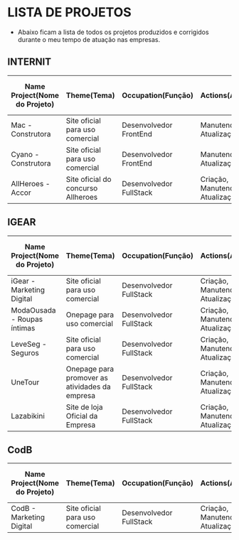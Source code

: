 # LISTA DE PROJETOS

- Abaixo ficam a lista de todos os projetos produzidos e corrigidos durante o meu tempo de atuação nas empresas. 


## INTERNIT 

<table>
  <thead>
    <tr>
      <th>Name Project(Nome do Projeto)</th>
      <th>Theme(Tema)</th>
      <th>Occupation(Função)</th>
      <th>Actions(Ações)</th>
      <th>Time in y care(tempo sob meus cuidados)</th>
      <th>Link</th>
    </tr>
  </thead>
  <tbody>
    <tr>
      <td>
        Mac - Construtora
      </td>
      <td>
        Site oficial para uso comercial
      </td>
      <td>
        Desenvolvedor FrontEnd
      </td>
      <td>
        Manutenção e Atualização
      </td>
      <td>
        10/01/2021 -- Atualmente
      </td>
      <td>
        https://mac.com.br
      </td>
    </tr>
    <tr>
      <td>
       Cyano - Construtora
      </td>
       <td>
        Site oficial para uso comercial
      </td>
      <td>
        Desenvolvedor FrontEnd
      </td>
      <td>
        Manutenção e Atualização
      </td>
      <td>
        25/01/2021 -- Atualmente
      </td>
      <td>
        https://cyanoresidences.com.br
      </td>
    </tr>
    <tr>
      <td>
       AllHeroes - Accor
      </td>
       <td>
        Site oficial do concurso Allheroes
      </td>
      <td>
        Desenvolvedor FullStack
      </td>
      <td>
        Criação, Manutenção e Atualização
      </td>
      <td>
        10/02/2021 -- Atualmente
      </td>
      <td>
        https://allheroesaccor.com
      </td>
    </tr>
  </tbody>
</table>



## IGEAR

<table>
  <thead>
    <tr>
      <th>Name Project(Nome do Projeto)</th>
      <th>Theme(Tema)</th>
      <th>Occupation(Função)</th>
      <th>Actions(Ações)</th>
      <th>Time in y care(tempo sob meus cuidados)</th>
      <th>Link</th>
    </tr>
  </thead>
  <tbody>
    <tr>
      <td>
        iGear - Marketing Digital
      </td>
      <td>
        Site oficial para uso comercial
      </td>
      <td>
        Desenvolvedor FullStack
      </td>
      <td>
        Criação, Manutenção e Atualização
      </td>
      <td>
        15/10/2020 -- Atualmente
      </td>
      <td>
        https://igear.com.br
      </td>
    </tr>
    <tr>
      <td>
       ModaOusada - Roupas íntimas
      </td>
       <td>
        Onepage para uso comercial
      </td>
      <td>
        Desenvolvedor FullStack
      </td>
      <td>
        Criação, Manutenção e Atualização
      </td>
      <td>
        15/11/2020 -- Atualmente
      </td>
      <td>
        https://modaousada.com
      </td>
    </tr>
    <tr>
      <td>
       LeveSeg - Seguros
      </td>
       <td>
        Site oficial para uso comercial
      </td>
      <td>
        Desenvolvedor FullStack
      </td>
      <td>
        Criação, Manutenção e Atualização
      </td>
      <td>
        15/01/2021 -- Atualmente
      </td>
      <td>
        https://levesegcorretora.com.br
      </td>
    </tr>
    <tr>
      <td>
       UneTour
      </td>
       <td>
          Onepage para promover as atividades da empresa
      </td>
      <td>
        Desenvolvedor FullStack
      </td>
      <td>
        Criação, Manutenção e Atualização
      </td>
      <td>
       25/03/2021 -- Atualmente
      </td>
      <td>
        https://unetour.com/
      </td>
    </tr>
    <tr>
      <td>
       Lazabikini
      </td>
       <td>
          Site de loja Oficial da Empresa
      </td>
      <td>
        Desenvolvedor FullStack
      </td>
      <td>
        Criação, Manutenção e Atualização
      </td>
      <td>
       25/03/2021 -- Atualmente
      </td>
      <td>
        https://lazabikini.com.br
      </td>
    </tr>
  </tbody>
</table>


## CodB

<table>
  <thead>
    <tr>
      <th>Name Project(Nome do Projeto)</th>
      <th>Theme(Tema)</th>
      <th>Occupation(Função)</th>
      <th>Actions(Ações)</th>
      <th>Time in y care(tempo sob meus cuidados)</th>
      <th>Link</th>
    </tr>
  </thead>
  <tbody>
    <tr>
      <td>
        CodB - Marketing Digital
      </td>
      <td>
        Site oficial para uso comercial
      </td>
      <td>
        Desenvolvedor FullStack
      </td>
      <td>
        Criação, Manutenção e Atualização
      </td>
      <td>
        02/07/2021 -- Atualmente
      </td>
      <td>
        https://codb.com.br
      </td>
    </tr>
  </tbody>
</table>


